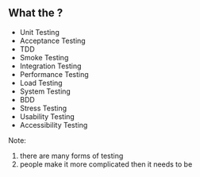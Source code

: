 ## What the ?

* Unit Testing
* Acceptance Testing
* TDD
* Smoke Testing
* Integration Testing
* Performance Testing
* Load Testing
* System Testing
* BDD
* Stress Testing
* Usability Testing
* Accessibility Testing

Note: 
1. there are many forms of testing
2. people make it more complicated then it needs to be

